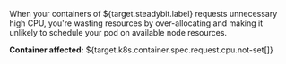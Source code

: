 When your containers of ${target.steadybit.label} requests unnecessary high CPU, you're wasting resources by over-allocating and making it unlikely to schedule your pod on available node resources.

**Container affected:** ${target.k8s.container.spec.request.cpu.not-set[]}
